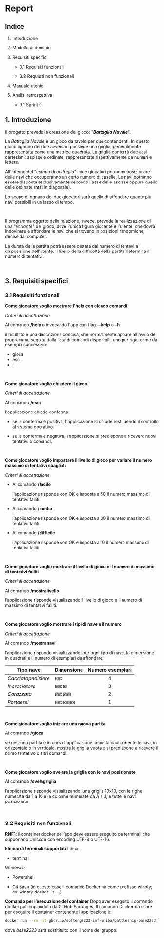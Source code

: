 # Report

## Indice

1. Introduzione

2. Modello di dominio

3. Requisiti specifici
   
   - 3.1 Requisiti funzionali
   
   - 3.2 Requisiti non funzionali

7. Manuale utente

9. Analisi retrospettiva

   - 9.1 Sprint 0
			
			
			
## 1. Introduzione

Il progetto prevede la creazione del gioco: "***Battaglia Navale***". 

La *Battaglia Navale* è un gioco da tavolo per due contendenti. In questo gioco ognuno dei due avversari possiede una griglia, generalmente rappresentata come una matrice quadrata. La griglia conterrà due assi cartesiani: ascisse e ordinate, rappresentate rispettivamente da numeri e lettere. 

All'interno del "*campo di battaglia*" i due giocatori potranno posizionare delle navi che occuperanno un certo numero di caselle. Le navi potranno essere disposte esclusivamente secondo l'asse delle ascisse oppure quello delle ordinate (**mai** in diagonale).

Lo scopo di ognuno dei due giocatori sarà quello di affondare quante più navi possibili in un lasso di tempo. 

    

Il programma oggetto della relazione, invece, prevede la realizzazione di una "*variante*" del gioco, dove l'unica figura giocante è l'utente, che dovrà indovinare e affondare le navi che si trovano in posizioni randomiche, decise dal computer.

La durata della partita potrà essere dettata dal numero di tentavi a disposizione dell'utente. Il livello della difficoltà della partita determina il numero di tentativi.  

    

## 3. Requisiti specifici

### 3.1 Requisiti funzionali

**Come giocatore voglio mostrare l'help con elenco comandi**

*Criteri di accettazione*

Al comando **/help** o invocando l'app con flag **--help** o **-h** 

il risultato è una descrizione concisa, che normalmente appare all'avvio del programma, seguita dalla lista di comandi disponibili, uno per riga, come da esempio successivo:

- gioca
- esci
- ...

    

**Come giocatore voglio chiudere il gioco**

*Criteri di accettazione* 

Al comando **/esci** 

l'applicazione chiede conferma:

- se la conferma è positiva, l'applicazione si chiude restituendo il controllo al
  sistema operativo.

- se la conferma è negativa, l'applicazione si predispone a ricevere nuovi tentativi o
  comandi. 

                    

**Come giocatore voglio impostare il livello di gioco per variare il numero massimo di tentativi sbagliati**

*Criteri di accettazione*

- Al comando **/facile**
  
  l’applicazione risponde con OK e imposta a 50 il numero massimo di tentativi falliti.

- Al comando **/media**
  
  l’applicazione risponde con OK e imposta a 30 il numero massimo di tentativi falliti.

- Al comando **/difficile**
  
  l’applicazione risponde con OK e imposta a 10 il numero massimo di tentativi falliti. 

    

**Come giocatore voglio mostrare il livello di gioco e il numero di massimo di tentativi falliti**

*Criteri di accettazione*

Al comando **/mostralivello**

l’applicazione risponde visualizzando il livello di gioco e il numero di massimo di tentativi falliti.

    

**Come giocatore voglio mostrare i tipi di nave e il numero**

*Criteri di accettazione*

Al comando **/mostranavi** 

l’applicazione risponde visualizzando, per ogni tipo di nave, la dimensione in quadrati e il numero di esemplari da affondare:

| Tipo nave           | Dimensione | Numero esemplari |
| ------------------- | ---------- |:----------------:|
| *Cacciatopediniere* | ⊠⊠         | 4                |
| *Incrociatore*      | ⊠⊠⊠        | 3                |
| *Corazzata*         | ⊠⊠⊠⊠       | 2                |
| *Portaerei*         | ⊠⊠⊠⊠⊠      | 1                |

    

**Come giocatore voglio iniziare una nuova partita**

Al comando **/gioca** 

se nessuna partita è in corso l'applicazione imposta causalmente le navi, in orizzontale o in verticale, mostra la griglia vuota e si predispone a ricevere il primo tentativo o altri comandi.

    

**Come giocatore voglio svelare la griglia con le navi posizionate**

Al comando **/svelagriglia**

l’applicazione risponde visualizzando, una griglia 10x10, con le righe numerate da 1 a 10 e le colonne numerate da A a J, e tutte le navi posizionate

    

### 3.2 Requisiti non funzionali

**RNF1**: 
il container docker dell’app deve essere eseguito da terminali che supportano Unicode con encoding UTF-8 o UTF-16. 


**Elenco di terminali supportati** 
Linux:

- terminal

Windows:

- Powershell

- Git Bash (in questo caso il comando Docker ha come prefisso winpty; es: winpty docker -it ....)

**Comando per l’esecuzione del container** 
Dopo aver eseguito il comando docker pull copiandolo da GitHub Packages, Il comando Docker da usare per eseguire il container contenente l’applicazione è:

```bash
docker run --rm -it ghcr.io/softeng2223-inf-uniba/battleship-base2223:latest
```

dove *base2223* sarà sostitituito con il nome del gruppo.